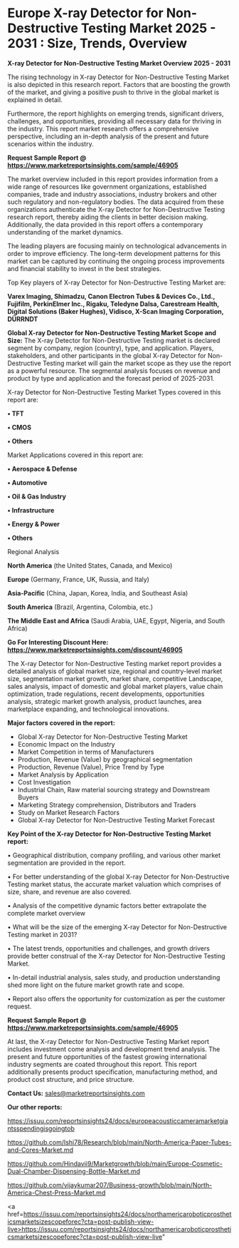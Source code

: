 # Europe X-ray Detector for Non-Destructive Testing Market 2025 - 2031 : Size, Trends, Overview

<Strong> X-ray Detector for Non-Destructive Testing Market Overview 2025 - 2031</strong>

The rising technology in X-ray Detector for Non-Destructive Testing Market is also depicted in this research report. Factors that are boosting the growth of the market, and giving a positive push to thrive in the global market is explained in detail.

Furthermore, the report highlights on emerging trends, significant drivers, challenges, and opportunities, providing all necessary data for thriving in the industry. This report market research offers a comprehensive perspective, including an in-depth analysis of the present and future scenarios within the industry.

<strong>Request Sample Report @ <a href=https://www.marketreportsinsights.com/sample/46905>https://www.marketreportsinsights.com/sample/46905</a></strong>

The market overview included in this report provides information from a wide range of resources like government organizations, established companies, trade and industry associations, industry brokers and other such regulatory and non-regulatory bodies. The data acquired from these organizations authenticate the X-ray Detector for Non-Destructive Testing research report, thereby aiding the clients in better decision making. Additionally, the data provided in this report offers a contemporary understanding of the market dynamics.

The leading players are focusing mainly on technological advancements in order to improve efficiency. The long-term development patterns for this market can be captured by continuing the ongoing process improvements and financial stability to invest in the best strategies.

Top Key players of X-ray Detector for Non-Destructive Testing Market are:

<strong>Varex Imaging, Shimadzu, Canon Electron Tubes & Devices Co., Ltd., Fujifilm, PerkinElmer Inc., Rigaku, Teledyne Dalsa, Carestream Health, Digital Solutions (Baker Hughes), Vidisco, X-Scan Imaging Corporation, DÜRRNDT</strong>

<strong><b>Global X-ray Detector for Non-Destructive Testing Market Scope and Size:</b></strong>
The X-ray Detector for Non-Destructive Testing market is declared segment by company, region (country), type, and application. Players, stakeholders, and other participants in the global X-ray Detector for Non-Destructive Testing market will gain the market scope as they use the report as a powerful resource. The segmental analysis focuses on revenue and product by type and application and the forecast period of 2025-2031.

X-ray Detector for Non-Destructive Testing Market Types covered in this report are:

<strong>•  TFT

•  CMOS

•  Others</strong>

Market Applications covered in this report are:

<strong>•  Aerospace & Defense

•  Automotive

•  Oil & Gas Industry

•  Infrastructure

•  Energy & Power

•  Others</strong> 

Regional Analysis

<strong>North America</strong> (the United States, Canada, and Mexico)

<strong>Europe</strong> (Germany, France, UK, Russia, and Italy)

<strong>Asia-Pacific</strong> (China, Japan, Korea, India, and Southeast Asia)

<strong>South America</strong> (Brazil, Argentina, Colombia, etc.)

<strong>The Middle East and Africa</strong> (Saudi Arabia, UAE, Egypt, Nigeria, and South Africa)

<strong>Go For Interesting Discount Here: <a href=https://www.marketreportsinsights.com/discount/46905>https://www.marketreportsinsights.com/discount/46905</a></strong>

The X-ray Detector for Non-Destructive Testing market report provides a detailed analysis of global market size, regional and country-level market size, segmentation market growth, market share, competitive Landscape, sales analysis, impact of domestic and global market players, value chain optimization, trade regulations, recent developments, opportunities analysis, strategic market growth analysis, product launches, area marketplace expanding, and technological innovations.

<strong><b>Major factors covered in the report:</b></strong>
<ul>
  <li>Global X-ray Detector for Non-Destructive Testing Market </li>
  <li>Economic Impact on the Industry</li>
  <li>Market Competition in terms of Manufacturers</li>
  <li>Production, Revenue (Value) by geographical segmentation</li>
  <li>Production, Revenue (Value), Price Trend by Type</li>
  <li>Market Analysis by Application</li>
  <li>Cost Investigation</li>
  <li>Industrial Chain, Raw material sourcing strategy and Downstream Buyers</li>
  <li>Marketing Strategy comprehension, Distributors and Traders</li>
  <li>Study on Market Research Factors</li>
  <li>Global X-ray Detector for Non-Destructive Testing Market Forecast</li>
</ul>

<strong><b>Key Point of the X-ray Detector for Non-Destructive Testing Market report:</b></strong>

• Geographical distribution, company profiling, and various other market segmentation are provided in the report.

• For better understanding of the global X-ray Detector for Non-Destructive Testing market status, the accurate market valuation which comprises of size, share, and revenue are also covered.

• Analysis of the competitive dynamic factors better extrapolate the complete market overview

• What will be the size of the emerging X-ray Detector for Non-Destructive Testing market in 2031?

• The latest trends, opportunities and challenges, and growth drivers provide better construal of the X-ray Detector for Non-Destructive Testing Market.

• In-detail industrial analysis, sales study, and production understanding shed more light on the future market growth rate and scope.

• Report also offers the opportunity for customization as per the customer request.

<strong>Request Sample Report @ <a href=https://www.marketreportsinsights.com/sample/46905>https://www.marketreportsinsights.com/sample/46905</a></strong>

At last, the X-ray Detector for Non-Destructive Testing Market report includes investment come analysis and development trend analysis. The present and future opportunities of the fastest growing international industry segments are coated throughout this report. This report additionally presents product specification, manufacturing method, and product cost structure, and price structure.

<strong>Contact Us:</strong>
sales@marketreportsinsights.com

<strong>Our other reports:</strong>

<a href=https://issuu.com/reportsinsights24/docs/europeacousticcameramarketgiantsspendingisgoingtob>https://issuu.com/reportsinsights24/docs/europeacousticcameramarketgiantsspendingisgoingtob</a>

<a href=https://github.com/Ishi78/Research/blob/main/North-America-Paper-Tubes-and-Cores-Market.md>https://github.com/Ishi78/Research/blob/main/North-America-Paper-Tubes-and-Cores-Market.md</a>

<a href=https://github.com/Hindavii9/Marketgrowth/blob/main/Europe-Cosmetic-Dual-Chamber-Dispensing-Bottle-Market.md>https://github.com/Hindavii9/Marketgrowth/blob/main/Europe-Cosmetic-Dual-Chamber-Dispensing-Bottle-Market.md</a>

<a href=https://github.com/vijaykumar207/Business-growth/blob/main/North-America-Chest-Press-Market.md>https://github.com/vijaykumar207/Business-growth/blob/main/North-America-Chest-Press-Market.md</a>

<a href=https://issuu.com/reportsinsights24/docs/northamericaroboticprostheticsmarketsizescopeforec?cta=post-publish-view-live>https://issuu.com/reportsinsights24/docs/northamericaroboticprostheticsmarketsizescopeforec?cta=post-publish-view-live</a>"
